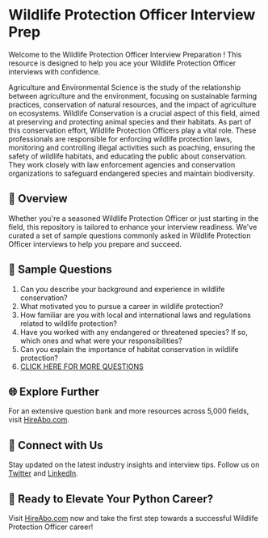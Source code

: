 # Wildlife Protection Officer Interview Prep

Welcome to the Wildlife Protection Officer Interview Preparation ! This resource is designed to help you ace your Wildlife Protection Officer interviews with confidence.

Agriculture and Environmental Science is the study of the relationship between agriculture and the environment, focusing on sustainable farming practices, conservation of natural resources, and the impact of agriculture on ecosystems. Wildlife Conservation is a crucial aspect of this field, aimed at preserving and protecting animal species and their habitats. As part of this conservation effort, Wildlife Protection Officers play a vital role. These professionals are responsible for enforcing wildlife protection laws, monitoring and controlling illegal activities such as poaching, ensuring the safety of wildlife habitats, and educating the public about conservation. They work closely with law enforcement agencies and conservation organizations to safeguard endangered species and maintain biodiversity.

## 🚀 Overview

Whether you're a seasoned Wildlife Protection Officer or just starting in the field, this repository is tailored to enhance your interview readiness. We've curated a set of sample questions commonly asked in Wildlife Protection Officer interviews to help you prepare and succeed.

## 📝 Sample Questions

1. Can you describe your background and experience in wildlife conservation?
2. What motivated you to pursue a career in wildlife protection?
3. How familiar are you with local and international laws and regulations related to wildlife protection?
4. Have you worked with any endangered or threatened species? If so, which ones and what were your responsibilities?
5. Can you explain the importance of habitat conservation in wildlife protection?
6. [CLICK HERE FOR MORE QUESTIONS](https://hireabo.com/job/10_3_27/Wildlife%20Protection%20Officer)

## 🌐 Explore Further

For an extensive question bank and more resources across 5,000 fields, visit [HireAbo.com](https://www.hireabo.com).

## 📱 Connect with Us

Stay updated on the latest industry insights and interview tips. Follow us on [Twitter](https://twitter.com/hireabo) and [LinkedIn](https://www.linkedin.com/in/hire-abo-3609972a8/).

## 🚀 Ready to Elevate Your Python Career?

Visit [HireAbo.com](https://www.hireabo.com) now and take the first step towards a successful Wildlife Protection Officer career!